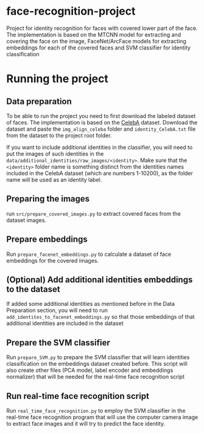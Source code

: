 # face-recognition-project

Project for identity recognition for faces with covered lower part of the face. 
The implementation is based on the MTCNN model for extracting and covering the face on the image,
FaceNet/ArcFace models for extracting embeddings for each of the covered faces and
SVM classifier for identity classification

# Running the project

## Data preparation
To be able to run the project you need to first download the labeled dataset of faces.
The implementation is based on the [CelebA](https://mmlab.ie.cuhk.edu.hk/projects/CelebA.html) dataset.
Download the dataset and paste the `img_align_celeba` folder and `identity_CelebA.txt` file from the dataset to the project root folder.

If you want to include additional identities in the classifier, you will need to put the images of such identities in the 
`data/additional_identities/raw_images/<identity>`. Make sure that the `<identity>` folder name
is something distinct from the identities names included in the CelebA dataset (which are numbers 1-10200), as the folder name will be used as an identity label.

## Preparing the images
run `src/prepare_covered_images.py` to extract covered faces from the dataset images.

## Prepare embeddings
Run `prepare_facenet_embeddings.py` to calculate a dataset of face embeddings for the covered images.

## (Optional) Add additional identities embeddings to the dataset
If added some additional identities as mentioned before in the Data Preparation section, you will need to run `add_identites_to_facenet_embeddings.py` so that those embeddings of that additional identities are included in the dataset

## Prepare the SVM classifier
Run `prepare_SVM.py` to prepare the SVM classifier that will learn identities classification on the embeddings dataset created before. This script will also create other files (PCA model, label encoder and embeddings normalizer) that will be needed for the real-time face recognition script

## Run real-time face recognition script
Run `real_time_face_recognition.py` to employ the SVM classifier in the real-time face recognition program that will use the computer camera image to extract face images and it will try to predict the face identity.
